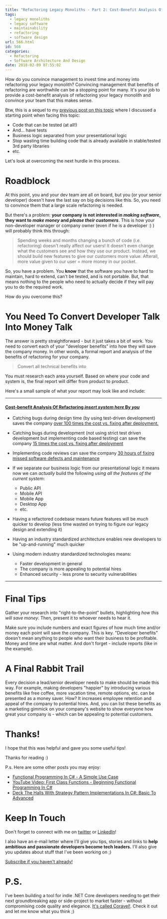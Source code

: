 ```yaml
---
title: "Refactoring Legacy Monoliths - Part 2: Cost-Benefit Analysis Of Refactoring"
tags:
  - legacy monoliths
  - legacy software
  - maintainability
  - refactoring
  - software design
url: 566.html
id: 566
categories:
  - Refactoring
  - Software Architecture And Design
date: 2018-02-09 07:55:02
---
```


How do you convince management to invest time and money into refactoring your legacy monolith? Convincing management that benefits of refactoring are worthwhile can be a stopping point for many. It's your job to provide a cost-benefit analysis of refactoring your legacy monolith and convince your team that this makes sense.

Btw, this is a sequel to my [previous post on this topic](https://www.blog.jamesmichaelhickey.com/refactoring-legacy-monoliths-first-steps/) where I discussed a starting point when facing this topic:

- Code that can be tested (at all!)
- And... have tests
- Business logic separated from your presentational logic
- Stop wasting time building code that is already available in stable/tested 3rd party libraries
- etc.

Let's look at overcoming the next hurdle in this process.

<!--more-->

# Roadblock

At this point, you and your dev team are all on board, but you (or your senior developer) doesn't have the last say on big decisions like this. So, you need to convince them that a large scale refactoring is needed.

But there's a problem: **your company is not interested in _making software_, they want to _make money_ and _please their customers_**. This is how your non-developer manager or company owner (even if he is a developer :) ) will probably think this through:

> Spending weeks and months changing a bunch of code (i.e. refactoring) doesn't really affect our users! It doesn't even change what the customers see and how they use our product. Instead, we should build new features to give our customers more value. Afterall, more value given to our user = more money in our pocket.

So, you have a problem. You **know** that the software you have to hard to maintain, hard to extend, can't be tested, and is not portable. But, that means nothing to the people who need to actually decide if they will pay you to do the required work.

How do you overcome this?

# You Need To Convert Developer Talk Into Money Talk

The answer is pretty straightforward - but it just takes a bit of work. You need to convert each of your "developer benefits" into how they will save the company money. In other words, a formal report and analysis of the benefits of refactoring for your company.

> Convert all technical benefits into $$$$

You must research each area yourself. Based on where your code and system is, the final report will differ from product to product.

Here's a small sample of what your report may look like and include:

---

#### <ins>Cost-benefit Analysis Of Refactoring _insert system here_ By _you_ </ins>

- Catching bugs during design time (by using test-driven development) saves the company [over 100 times the cost vs. fixing after deployment.](https://www.researchgate.net/figure/IBM-System-Science-Institute-Relative-Cost-of-Fixing-Defects_fig1_255965523)

- Catching bugs during development (not using strict test driven development but implementing code based testing) can save the company [15 times the cost vs. fixing after deployment](https://www.researchgate.net/figure/IBM-System-Science-Institute-Relative-Cost-of-Fixing-Defects_fig1_255965523)

- Implementing code reviews can save the company [30 hours of fixing missed software defects and maintenance](http://www.ifsq.org/finding-ia-2.html)

- If we separate our business logic from our presentational logic it means now we can _actually_ build the following _using all the features of the current system_:

  - Public API
  - Mobile API
  - Mobile App
  - Desktop App
  - etc.

- Having a refactored codebase means future features will be _much_ quicker to develop (less time wasted on trying to figure our legacy design and extending it)

- Having an industry standardized architecture enables new developers to be "up-and-running" much quicker

- Using modern industry standardized technologies means:
  - Faster development in general
  - The company is more appealing to potential hires
  - Enhanced security - less prone to security vulnerabilities

---

# Final Tips

Gather your research into "right-to-the-point" bullets, highlighting _how this will save money_. Then, present it to whoever needs to hear it.

Make sure you include numbers and exact figures of how much time and/or money each point will save the company. This is key. "Developer benefits" doesn't mean anything to people who want their business to be profitable. Money and time are what matter. And don't forget - include reports (like in the example).

# A Final Rabbit Trail

Every decision a lead/senior developer needs to make should be made this way. For example, making developers "happier" by introducing various benefits like free coffee, more vacation time, remote options, etc. can be presented as a money saver. How? It increases employee retention and appeal of the company to potential hires. And, you can list these benefits as a marketing gimmick on your company's website to show everyone how great your company is - which can be appealing to potential customers.

# Thanks!

I hope that this was helpful and gave you some useful tips!

Thanks for reading :)

P.s. Here are some other posts you may enjoy:

- [Functional Programming In C# - A Simple Use Case](https://www.blog.jamesmichaelhickey.com/csharp-functional-programming-a-simple-use-case/)
- [YouTube Video: First Class Functions - Beginning Functional Programming In C#](https://www.youtube.com/watch?v=L5bP4FgENJQ)
- [Deck The Halls With Strategy Pattern Implementations In C#: Basic To Advanced](https://www.blog.jamesmichaelhickey.com/strategy-pattern-implementations/)

# Keep In Touch

Don't forget to connect with me on [twitter](https://twitter.com/jamesmh_dev) or [LinkedIn](https://www.linkedin.com/in/jamesmhickey/)!

I also have an e-mail letter where I'll give you tips, stories and links to **help ambitious and passionate developers become tech leaders.** I'll also give you updates about stuff that I've been working on ;)

[Subscribe if you haven't already!](https://tinyletter.com/jamesmh)

# P.S.

I've been building a tool for indie .NET Core developers needing to get their next groundbreaking app or side-project to market faster - without compromising code quality and elegance. [It's called Coravel!](https://github.com/jamesmh/coravel). Check it out and let me know what you think ;)
